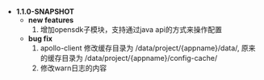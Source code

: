 - **1.1.0-SNAPSHOT**
  - **new features**
    1. 增加opensdk子模块，支持通过java api的方式来操作配置
  - **bug fix**
    1.  apollo-client 修改缓存目录为 /data/project/{appname}/data/, 原来的缓存目录为 	/data/project/{appname}/config-cache/
    2. 修改warn日志的内容


